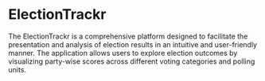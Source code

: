 # ElectionTrackr

The ElectionTrackr is a comprehensive platform designed to facilitate the presentation and analysis of election results in an intuitive and user-friendly manner. The application allows users to explore election outcomes by visualizing party-wise scores across different voting categories and polling units. 
